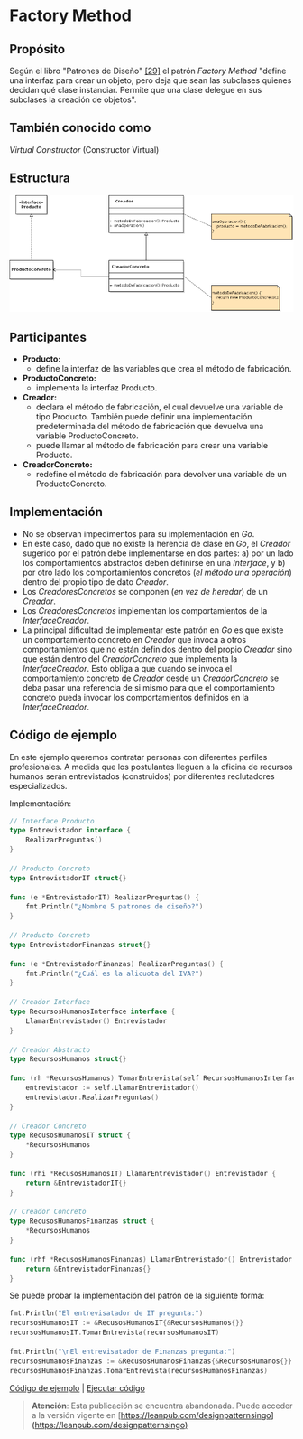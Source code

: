 # Factory Method

## Propósito

Según el libro "Patrones de Diseño" [\[29\]](../../../recursos.md) el patrón _Factory Method_ "define una interfaz para crear un objeto, pero deja que sean las subclases quienes decidan qué clase instanciar. Permite que una clase delegue en sus subclases la creación de objetos".

## También conocido como

_Virtual Constructor_ \(Constructor Virtual\)

## Estructura

![](../../../.gitbook/assets/factorymethod.png)

## Participantes

* **Producto:**
  * define la interfaz de las variables que crea el método de fabricación.
* **ProductoConcreto:**
  * implementa la interfaz Producto.
* **Creador:**
  * declara el método de fabricación, el cual devuelve una variable de tipo Producto. También puede definir una implementación predeterminada del método de fabricación que devuelva una variable ProductoConcreto.
  * puede llamar al método de fabricación para crear una variable Producto.
* **CreadorConcreto:**
  * redefine el método de fabricación para devolver una variable de un ProductoConcreto.

## Implementación

* No se observan impedimentos para su implementación en _Go_.
* En este caso, dado que no existe la herencia de clase en _Go_, el _Creador_ sugerido por el patrón debe implementarse en dos partes: a\) por un lado los comportamientos abstractos deben definirse en una _Interface_, y b\) por otro lado los comportamientos concretos \(_el método una operación_\) dentro del propio tipo de dato _Creador_.
* Los _CreadoresConcretos_ se componen \(_en vez de heredar_\) de un _Creador_.
* Los _CreadoresConcretos_ implementan los comportamientos de la _InterfaceCreador_.
* La principal dificultad de implementar este patrón en _Go_ es que existe un comportamiento concreto en _Creador_ que invoca a otros comportamientos que no están definidos dentro del propio _Creador_ sino que están dentro del _CreadorConcreto_ que implementa la _InterfaceCreador_. Esto obliga a que cuando se invoca el comportamiento concreto de _Creador_ desde un _CreadorConcreto_ se deba pasar una referencia de si mismo para que el comportamiento concreto pueda invocar los comportamientos definidos en la _InterfaceCreador_.

## Código de ejemplo

En este ejemplo queremos contratar personas con diferentes perfiles profesionales. A medida que los postulantes lleguen a la oficina de recursos humanos serán entrevistados \(construidos\) por diferentes reclutadores especializados.

Implementación:

```go
// Interface Producto
type Entrevistador interface {
    RealizarPreguntas()
}

// Producto Concreto
type EntrevistadorIT struct{}

func (e *EntrevistadorIT) RealizarPreguntas() {
    fmt.Println("¿Nombre 5 patrones de diseño?")
}

// Producto Concreto
type EntrevistadorFinanzas struct{}

func (e *EntrevistadorFinanzas) RealizarPreguntas() {
    fmt.Println("¿Cuál es la alicuota del IVA?")
}

// Creador Interface
type RecursosHumanosInterface interface {
    LlamarEntrevistador() Entrevistador
}

// Creador Abstracto
type RecursosHumanos struct{}

func (rh *RecursosHumanos) TomarEntrevista(self RecursosHumanosInterface) {
    entrevistador := self.LlamarEntrevistador()
    entrevistador.RealizarPreguntas()
}

// Creador Concreto
type RecusosHumanosIT struct {
    *RecursosHumanos
}

func (rhi *RecusosHumanosIT) LlamarEntrevistador() Entrevistador {
    return &EntrevistadorIT{}
}

// Creador Concreto
type RecusosHumanosFinanzas struct {
    *RecursosHumanos
}

func (rhf *RecusosHumanosFinanzas) LlamarEntrevistador() Entrevistador {
    return &EntrevistadorFinanzas{}
}
```

Se puede probar la implementación del patrón de la siguiente forma:

```go
fmt.Println("El entrevisatador de IT pregunta:")
recursosHumanosIT := &RecusosHumanosIT{&RecursosHumanos{}}
recursosHumanosIT.TomarEntrevista(recursosHumanosIT)

fmt.Println("\nEl entrevisatador de Finanzas pregunta:")
recursosHumanosFinanzas := &RecusosHumanosFinanzas{&RecursosHumanos{}}
recursosHumanosFinanzas.TomarEntrevista(recursosHumanosFinanzas)
```

[Código de ejemplo](https://github.com/danielspk/designpatternsingo/tree/master/patrones/creacionales/factorymethod) \| [Ejecutar código](https://play.golang.org/p/1szkQi-rVUf)



> **Atención**: Esta publicación se encuentra abandonada. Puede acceder a la versión vigente en [https://leanpub.com/designpatternsingo](https://leanpub.com/designpatternsingo)

